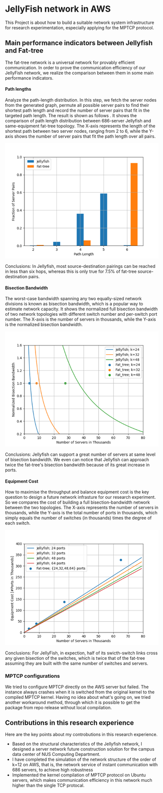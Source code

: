 # JellyFish network in AWS

This Project is about how to build a suitable network system infrastructure for research experimentation, especially applying for the MPTCP protocol.

## Main performance indicators between Jellyfish and Fat-tree

The fat-tree network is a universal network for provably efficient communication. In order to prove the communication efficiency of our JellyFish network, we realize the comparison between them in some main performance indicators.

#### Path lengths

Analyze the path-length distribution. In this step, we fetch the server nodes from the generated graph, permute all possible server pairs to find their shortest path length and record the number of server pairs that fit in the targeted path length. The result is shown as follows . It shows the comparison of path length distribution between 686-server Jellyfish and same-equipment fat-tree topology. The X-axis represents the length of the shortest path between two server nodes, ranging from 2 to 6, while the Y-axis shows the number of server pairs that fit the path length over all pairs.

![Path_lengths_comparisions](https://raw.githubusercontent.com/wannain/image/main/2022/08/upgit_20220830_1661842742.png)

Conclusions: In Jellyfish, most source-destination pairings can be reached in less than six hops, whereas this is only true for 7.5% of fat-tree source-destination pairs.

#### Bisection Bandwidth

The worst-case bandwidth spanning any two equally-sized network divisions is known as bisection bandwidth, which is a popular way to estimate network capacity. It shows the normalized full bisection bandwidth of two network topologies with different switch number and per-switch port number. The X-axis is the number of servers in thousands, while the Y-axis is the normalized bisection bandwidth.

![Bisection_Bandwidth](https://raw.githubusercontent.com/wannain/image/main/2022/08/upgit_20220830_1661842756.png)

Conclusions: Jellyfish can support a great number of servers at same level of bisection bandwidth. We even can notice that Jellyfish can approach twice the fat-tree's bisection bandwidth because of its great increase in ports.

#### Equipment Cost

How to maximise the throughput and balance equipment cost is the key question to design a future network infrasture for our research experiment. So we compares the cost of building a full bisection-bandwidth network between the two topologies. The X-axis represents the number of servers in thousands, while the Y-axis is the total number of ports in thousands, which simply equals the number of switches (in thousands) times the degree of each switch.

![Equipment Cost](https://raw.githubusercontent.com/wannain/image/main/2022/08/upgit_20220830_1661842771.png)

Conclusions: For JellyFish, in expection, half of its swicth-switch links cross any given bisection of the switches, which is twice that of the fat-tree assuming they are built with the same number of switches and servers. 

### MPTCP configurations

We tried to configure MPTCP directly on the AWS server but failed. The instance always crashes when it is switched from the original kernel to the compiled MPTCP kernel. Having no idea about what's going on, we tried another workaround method, through which it is possible to get the package from repo release without local compilation. 

## Contributions in this research experience

Here are the key points about my controbutions in this research experience. 

- Based on the structural characteristics of the Jellyfish network, I designed a server network future construction solution for the campus data center of NUS Computing Department.
- I have completed the simulation of the network structure of the order of k=12 on AWS, that is, the network service of instant communication with 686 servers, to achieve high robustness
- Implemented the kernel compilation of MPTCP protocol on Ubuntu servers, which makes communication efficiency in this network much higher than the single TCP protocal.

